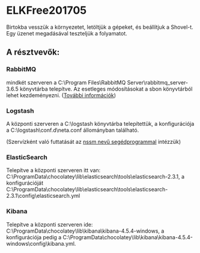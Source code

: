 # ELKFree201705

Birtokba vesszük a környezetet, letöltjük a gépeket, és beállítjuk a Shovel-t. Egy üzenet megadásával teszteljük a folyamatot.

## A résztvevők:

### RabbitMQ
mindkét szerveren a C:\Program Files\RabbitMQ Server\rabbitmq_server-3.6.5 könyvtárba telepítve. Az esetleges módosításokat a sbon könyvtárból lehet kezdeményezni. ([További információk](https://www.rabbitmq.com/install-windows-manual.html))

### Logstash
A központi szerveren a C:\logstash könyvtárba telepítettük, a konfigurációja a C:\logstash\conf.d\neta.conf állományban található.

(Szervízként való futtatását az [nssm nevű segédprogrammal](https://nssm.cc/) intézzük)

### ElasticSearch
Telepítve a központi szerveren itt van: C:\ProgramData\chocolatey\lib\elasticsearch\tools\elasticsearch-2.3.1, a konfigurációját C:\ProgramData\chocolatey\lib\elasticsearch\tools\elasticsearch-2.3.1\config\elasticsearch.yml

### Kibana
Telepítve a központi szerveren ide: C:\ProgramData\chocolatey\lib\kibana\kibana-4.5.4-windows, a konfigurációja pedig a C:\ProgramData\chocolatey\lib\kibana\kibana-4.5.4-windows\config\kibana.yml.
